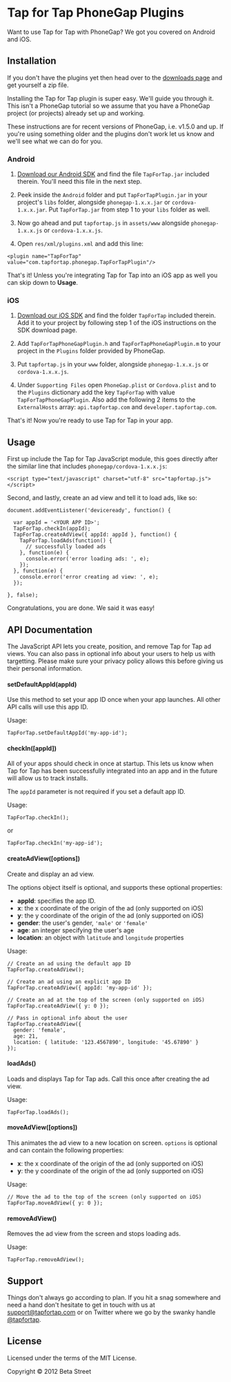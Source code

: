 # Tap for Tap PhoneGap Plugins

Want to use Tap for Tap with PhoneGap? We got you covered on Android and iOS.

## Installation
If you don't have the plugins yet then head over to the [downloads page](https://github.com/betastreet/TapForTap-PhoneGap/downloads) and
get yourself a zip file.

Installing the Tap for Tap plugin is super easy. We'll guide you through it.
This isn't a PhoneGap tutorial so we assume that you have a PhoneGap project
(or projects) already set up and working.

These instructions are for recent versions of PhoneGap, i.e. v1.5.0 and up. If
you're using something older and the plugins don't work let us know and we'll
see what we can do for you.

### Android
1. [Download our Android SDK](http://developer.tapfortap.com/sdk) and find
the file `TapForTap.jar` included therein. You'll need this file in the next
step.

2. Peek inside the `Android` folder and put `TapForTapPlugin.jar` in your
project's `libs` folder, alongside `phonegap-1.x.x.jar` or `cordova-1.x.x.jar`.
Put `TapForTap.jar` from step 1 to your `libs` folder as well.

3. Now go ahead and put `tapfortap.js` in `assets/www` alongside
`phonegap-1.x.x.js` or `cordova-1.x.x.js`.

4. Open `res/xml/plugins.xml` and add this line:

```
<plugin name="TapForTap" value="com.tapfortap.phonegap.TapForTapPlugin"/>
```

That's it! Unless you're integrating Tap for Tap into an iOS app as well you
can skip down to **Usage**.

### iOS
1. [Download our iOS SDK](http://developer.tapfortap.com/sdk) and find the
folder `TapForTap` included therein. Add it to your project by following
step 1 of the iOS instructions on the SDK download page.

2. Add `TapForTapPhoneGapPlugin.h` and `TapForTapPhoneGapPlugin.m` to your
project in the `Plugins` folder provided by PhoneGap.

3. Put `tapfortap.js` in your `www` folder, alongside `phonegap-1.x.x.js`
or `cordova-1.x.x.js`.

4. Under `Supporting Files` open `PhoneGap.plist` or `Cordova.plist` and
to the `Plugins` dictionary add the key `TapForTap` with value
`TapForTapPhoneGapPlugin`. Also add the following 2 items to the
`ExternalHosts` array: `api.tapfortap.com` and `developer.tapfortap.com`.

That's it! Now you're ready to use Tap for Tap in your app.

## Usage
First up include the Tap for Tap JavaScript module, this goes directly after
the similar line that includes `phonegap/cordova-1.x.x.js`:

    <script type="text/javascript" charset="utf-8" src="tapfortap.js"></script>

Second, and lastly, create an ad view and tell it to load ads, like so:

```
document.addEventListener('deviceready', function() {

  var appId = '<YOUR APP ID>';
  TapForTap.checkIn(appId);
  TapForTap.createAdView({ appId: appId }, function() {
    TapForTap.loadAds(function() {
      // successfully loaded ads
    }, function(e) {
      console.error('error loading ads: ', e);
    });
  }, function(e) {
    console.error('error creating ad view: ', e);
  });

}, false);
```

Congratulations, you are done. We said it was easy!

## API Documentation
The JavaScript API lets you create, position, and remove Tap for Tap ad views. You
can also pass in optional info about your users to help us with targetting. Please
make sure your privacy policy allows this before giving us their personal information.

#### setDefaultAppId(appId)
Use this method to set your app ID once when your app launches. All other
API calls will use this app ID.

Usage:

    TapForTap.setDefaultAppId('my-app-id');

#### checkIn([appId])
All of your apps should check in once at startup. This lets us know when Tap for Tap
has been successfully integrated into an app and in the future will allow us to track
installs.

The `appId` parameter is not required if you set a default app ID.

Usage:

    TapForTap.checkIn();

or

    TapForTap.checkIn('my-app-id');

#### createAdView([options])
Create and display an ad view.

The options object itself is optional, and supports these optional properties:

  * **appId**:  specifies the app ID.
  * **x**: the x coordinate of the origin of the ad (only supported on iOS)
  * **y**: the y coordinate of the origin of the ad (only supported on iOS)
  * **gender**: the user's gender, `'male'` or `'female'`
  * **age**: an integer specifying the user's age
  * **location**: an object with `latitude` and `longitude` properties

Usage:

```
// Create an ad using the default app ID
TapForTap.createAdView();

// Create an ad using an explicit app ID
TapForTap.createAdView({ appId: 'my-app-id' });

// Create an ad at the top of the screen (only supported on iOS)
TapForTap.createAdView({ y: 0 });

// Pass in optional info about the user
TapForTap.createAdView({
  gender: 'female',
  age: 21,
  location: { latitude: '123.4567890', longitude: '45.67890' }
});
```

#### loadAds()
Loads and displays Tap for Tap ads. Call this once after creating the ad view.

Usage:

    TapForTap.loadAds();

#### moveAdView([options])
This animates the ad view to a new location on screen. `options` is optional
and can contain the following properties:

  * **x**: the x coordinate of the origin of the ad (only supported on iOS)
  * **y**: the y coordinate of the origin of the ad (only supported on iOS)

Usage:

    // Move the ad to the top of the screen (only supported on iOS)
    TapForTap.moveAdView({ y: 0 });

#### removeAdView()
Removes the ad view from the screen and stops loading ads.

Usage:

    TapForTap.removeAdView();

## Support
Things don't always go according to plan. If you hit a snag somewhere and need a
hand don't hesitate to get in touch with us at
[support@tapfortap.com](mailto:support@tapfortap.com) or on Twitter where we go
by the swanky handle [@tapfortap](https://twitter.com/tapfortap).

## License

Licensed under the terms of the MIT License.

Copyright &copy; 2012 Beta Street
